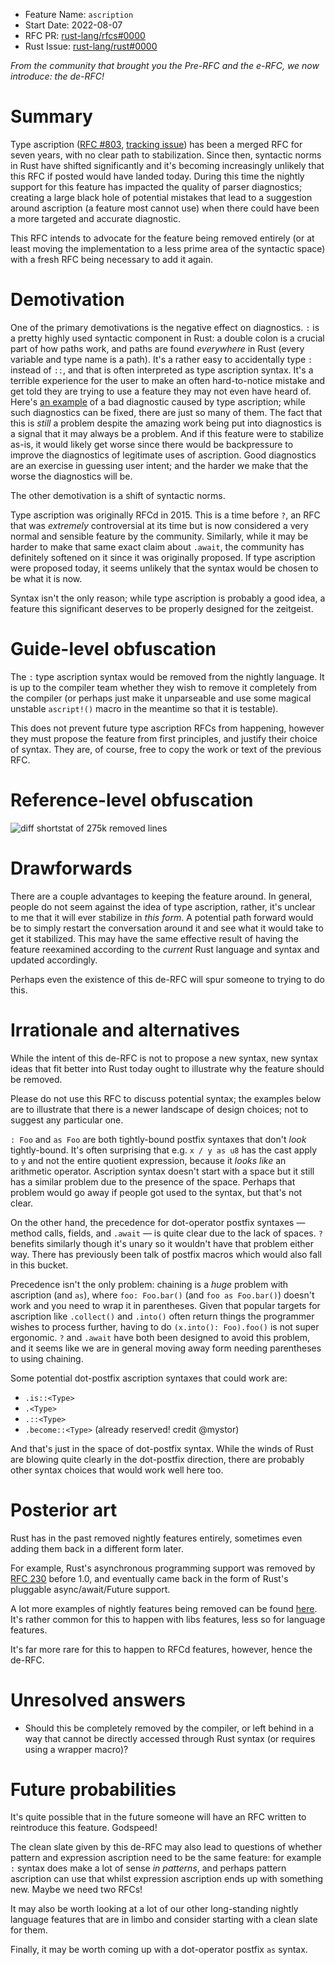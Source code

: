 - Feature Name: `ascription`
- Start Date: 2022-08-07
- RFC PR: [rust-lang/rfcs#0000](https://github.com/rust-lang/rfcs/pull/0000)
- Rust Issue: [rust-lang/rust#0000](https://github.com/rust-lang/rust/issues/0000)


_From the community that brought you the Pre-RFC and the e-RFC, we now introduce: the de-RFC!_

# Summary
[summary]: #summary

Type ascription ([RFC #803][ascript-rfc], [tracking issue]) has been a merged RFC for seven years, with no clear path to stabilization. Since then, syntactic norms in Rust have shifted significantly and it's becoming increasingly unlikely that this RFC if posted would have landed today. During this time the nightly support for this feature has impacted the quality of parser diagnostics; creating a large black hole of potential mistakes that lead to a suggestion around ascription (a feature most cannot use) when there could have been a more targeted and accurate diagnostic.

This RFC intends to advocate for the feature being removed entirely (or at least moving the implementation to a less prime area of the syntactic space) with a fresh RFC being necessary to add it again.

# Demotivation
[demotivation]: #demotivation

One of the primary demotivations is the negative effect on diagnostics. `:` is a pretty highly used syntactic component in Rust: a double colon is a crucial part of how paths work, and paths are found _everywhere_ in Rust (every variable and type name is a path). It's a rather easy to accidentally type `:` instead of `::`, and that is often interpreted as type ascription syntax. It's a terrible experience for the user to make an often hard-to-notice mistake and get told they are trying to use a feature they may not even have heard of. Here's [an example][ekuber-tweet] of a bad diagnostic caused by type ascription; while such diagnostics can be fixed, there are just so many of them. The fact that this is _still_ a problem despite the amazing work being put into diagnostics is a signal that it may always be a problem. And if this feature were to stabilize as-is, it would likely get worse since there would be backpressure to improve the diagnostics of legitimate uses of ascription. Good diagnostics are an exercise in guessing user intent; and the harder we make that the worse the diagnostics will be.

The other demotivation is a shift of syntactic norms.

Type ascription was originally RFCd in 2015. This is a time before `?`, an RFC that was _extremely_ controversial at its time but is now considered a very normal and sensible feature by the community. Similarly, while it may be harder to make that same exact claim about `.await`, the community has definitely softened on it since it was originally proposed. If type ascription were proposed today, it seems unlikely that the syntax would be chosen to be what it is now.

Syntax isn't the only reason; while type ascription is probably a good idea, a feature this significant deserves to be properly designed for the zeitgeist.

# Guide-level obfuscation
[guide-level-obfuscation]: #guide-level-obfuscation

The `:` type ascription syntax would be removed from the nightly language. It is up to the compiler team whether they wish to remove it completely from the compiler (or perhaps just make it unparseable and use some magical unstable `ascript!()` macro in the meantime so that it is testable).

This does not prevent future type ascription RFCs from happening, however they must propose the feature from first principles, and justify their choice of syntax. They are, of course, free to copy the work or text of the previous RFC.

# Reference-level obfuscation
[reference-level-obfuscation]: #reference-level-obfuscation

![diff shortstat of 275k removed lines](https://user-images.githubusercontent.com/1617736/187055431-2ab9f46b-4c23-4ec4-9884-d050501bf0c2.png)

# Drawforwards
[drawforwards]: #drawforwards

There are a couple advantages to keeping the feature around. In general, people do not seem against the idea of type ascription, rather, it's unclear to me that it will ever stabilize in _this form_. A potential path forward would be to simply restart the conversation around it and see what it would take to get it stabilized. This may have the same effective result of having the feature reexamined according to the _current_ Rust language and syntax and updated accordingly.

Perhaps even the existence of this de-RFC will spur someone to trying to do this.

# Irrationale and alternatives
[irrationale-and-alternatives]: #irrationale-and-alternatives

While the intent of this de-RFC is not to propose a new syntax, new syntax ideas that fit better into Rust today ought to illustrate why the feature should be removed.

Please do not use this RFC to discuss potential syntax; the examples below are to illustrate that there is a newer landscape of design choices; not to suggest any particular one.

`: Foo` and `as Foo` are both tightly-bound postfix syntaxes that don't _look_ tightly-bound. It's often surprising that e.g. `x / y as u8` has the cast apply to `y` and not the entire quotient expression, because it _looks like_ an arithmetic operator. Ascription syntax doesn't start with a space but it still has a similar problem due to the presence of the space. Perhaps that problem would go away if people got used to the syntax, but that's not clear.

On the other hand, the precedence for dot-operator postfix syntaxes — method calls, fields, and `.await` — is quite clear due to the lack of spaces. `?` benefits similarly though it's unary so it wouldn't have that problem either way. There has previously been talk of postfix macros which would also fall in this bucket.


Precedence isn't the only problem: chaining is a _huge_ problem with ascription (and `as`), where `foo: Foo.bar()` (and `foo as Foo.bar()`) doesn't work and you need to wrap it in parentheses. Given that popular targets for ascription like `.collect()` and `.into()` often return things the programmer wishes to process further, having to do `(x.into(): Foo).foo()` is not super ergonomic. `?` and `.await` have both been designed to avoid this problem, and it seems like we are in general moving away form needing parentheses to using chaining.


Some potential dot-postfix ascription syntaxes that could work are:

 - `.is::<Type>`
 - `.<Type>`
 - `.::<Type>`
 - `.become::<Type>` (already reserved! credit @mystor)


And that's just in the space of dot-postfix syntax. While the winds of Rust are blowing quite clearly in the dot-postfix direction, there are probably other syntax choices that would work well here too.



# Posterior art
[posterior-art]: #posterior-art

Rust has in the past removed nightly features entirely, sometimes even adding them back in a different form later.

For example, Rust's asynchronous programming support was removed by [RFC 230] before 1.0, and eventually came back in the form of Rust's pluggable async/await/Future support.

A lot more examples of nightly features being removed can be found [here][dispo-closed]. It's rather common for this to happen with libs features, less so for language features.

It's far more rare for this to happen to RFCd features, however, hence the de-RFC.

# Unresolved answers
[unresolved-answers]: #unresolved-answers

 - Should this be completely removed by the compiler, or left behind in a way that cannot be directly accessed through Rust syntax (or requires using a wrapper macro)?

# Future probabilities
[future-probabilities]: #future-probabilities


It's quite possible that in the future someone will have an RFC written to reintroduce this feature. Godspeed!

The clean slate given by this de-RFC may also lead to questions of whether pattern and expression ascription need to be the same feature: for example `:` syntax does make a lot of sense _in patterns_, and perhaps pattern ascription can use that whilst expression ascription ends up with something new. Maybe we need two RFCs!

It may also be worth looking at a lot of our other long-standing nightly language features that are in limbo and consider starting with a clean slate for them.

Finally, it may be worth coming up with a dot-operator postfix `as` syntax.

 [ascript-rfc]: https://rust-lang.github.io/rfcs/0803-type-ascription.html
 [tracking issue]: https://github.com/rust-lang/rust/issues/23416
 [ekuber-tweet]: https://twitter.com/ekuber/status/1554868154630897666
 [RFC 230]:https://rust-lang.github.io/rfcs/0230-remove-runtime.html
 [dispo-closed]: https://github.com/rust-lang/rust/issues?q=label%3Adisposition-close+label%3AC-tracking-issue